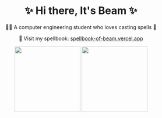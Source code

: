 
<!--
**Brnn043/Brnn043** is a ✨ _special_ ✨ repository because its `README.md` (this file) appears on your GitHub profile.

Here are some ideas to get you started:

- 🔭 I’m currently working on ...
- 🌱 I’m currently learning ...
- 👯 I’m looking to collaborate on ...
- 🤔 I’m looking for help with ...
- 💬 Ask me about ...
- 📫 How to reach me: ...
- 😄 Pronouns: ...
- ⚡ Fun fact: ...
-->

<h1 align="center">✨ Hi there, It's Beam ✨</h1>

<p align="center">
🧙‍♀️ A computer engineering student who loves casting spells 🍄<br>
</p>

<p align="center">
🔗 Visit my spellbook: <a href="https://spellbook-of-beam.vercel.app/">spellbook-of-beam.vercel.app</a>
</p>

<p align="center">
  <img height="180px" src="https://github-readme-stats.vercel.app/api/top-langs/?username=Brnn043&layout=compact&theme=tokyonight" />
  <img height="180px" src="https://github-readme-streak-stats.herokuapp.com?user=Brnn043&theme=tokyonight" />
</p>
